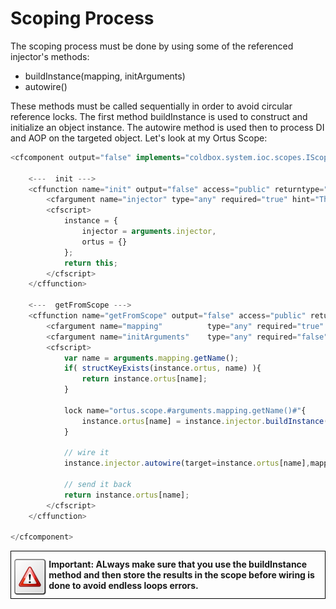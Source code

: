 # Scoping Process

The scoping process must be done by using some of the referenced injector's methods:

* buildInstance(mapping, initArguments)
* autowire()

These methods must be called sequentially in order to avoid circular reference locks. The first method buildInstance is used to construct and initialize an object instance. The autowire method is used then to process DI and AOP on the targeted object. Let's look at my Ortus Scope:

```javascript
<cfcomponent output="false" implements="coldbox.system.ioc.scopes.IScope" hint="I am the Ortus Scope of Scopes">

	<---  init --->
    <cffunction name="init" output="false" access="public" returntype="any" hint="Configure the scope for operation">
    	<cfargument name="injector" type="any" required="true" hint="The linked WireBox injector" colddoc:generic="coldbox.system.ioc.Injector"/>
		<cfscript>
			instance = {
				injector = arguments.injector,
				ortus = {}
			};
			return this;
		</cfscript>
    </cffunction>

	<---  getFromScope --->
    <cffunction name="getFromScope" output="false" access="public" returntype="any" hint="Retrieve an object from scope or create it if not found in scope">
    	<cfargument name="mapping" 			type="any" required="true"  hint="The object mapping" colddoc:generic="coldbox.system.ioc.config.Mapping"/>
		<cfargument name="initArguments" 	type="any" required="false" hint="The constructor structure of arguments to passthrough when initializing the instance" colddoc:generic="struct"/>
		<cfscript>
			var name = arguments.mapping.getName();
			if( structKeyExists(instance.ortus, name) ){
				return instance.ortus[name];
			}

			lock name="ortus.scope.#arguments.mapping.getName()#"{
				instance.ortus[name] = instance.injector.buildInstance( arguments.mapping, arguments.initArguments );
			}

			// wire it
			instance.injector.autowire(target=instance.ortus[name],mapping=arguments.mapping);

			// send it back
			return instance.ortus[name];
		</cfscript>
    </cffunction>

</cfcomponent>
```

<div style="border: 1px solid black">
<img src="../images/icon_important.png" width="12%" style="float:left;margin-top:10px"><p style="margin:12px"><b>
Important: ALways make sure that you use the buildInstance method and then store the results in the scope before wiring is done to avoid endless loops errors. </b></p>
<div style="clear:both"></div>
</div>
<br>
